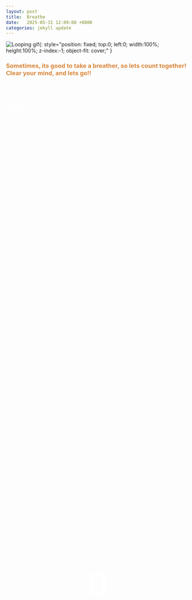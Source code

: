 ```yaml
---
layout: post
title:  Breathe
date:   2025-05-31 12:09:08 +0800
categories: jekyll update
---
```

![Looping gif](/assets/images/output.gif){: style="position: fixed; top:0; left:0; width:100%; height:100%; z-index:-1; object-fit: cover;" }
<h3 style="color: #D8863B;">Sometimes, its good to take a breather, so lets count together!
Clear your mind, and lets go!!</h3>


<style>
.wind-lines {
  position: relative;
  height: 80px;
  margin-top: 20px;
  overflow: hidden;
}

.wind-line {
  content: "";
  position: absolute;
  width: 120px;
  height: 7px;
  background: rgba(255, 255, 255, 0.2);
  animation: wind-streak 2s linear infinite;
}

.wind-line:nth-child(1) {
  top: 10%;
  animation-delay: 0s;
}

.wind-line:nth-child(2) {
  top: 30%;
  animation-delay: 0.5s;
  width: 80px;
}

.wind-line:nth-child(3) {
  top: 50%;
  animation-delay: 1s;
  width: 100px;
}

.wind-line:nth-child(4) {
  top: 70%;
  animation-delay: 1.5s;
  width: 60px;
}

.wind-line:nth-child(5) {
  top: 90%;
  animation-delay: 2s;
  width: 140px;
}

@keyframes wind-streak {
  0% {
    transform: translateX(-150px);
    opacity: 0;
  }
  20% {
    opacity: 1;
  }
  100% {
    transform: translateX(120vw);
    opacity: 0;
  }
}
</style>

<div class="wind-lines">
  <div class="wind-line"></div>
  <div class="wind-line"></div>
  <div class="wind-line"></div>
  <div class="wind-line"></div>
  <div class="wind-line"></div>
</div>



<style>
body {
  margin: 0;
  font: consolas;
}
.scroll-zone {
  height: 450vh; /* Makes the page scrollable */
  color: white;
}
.counter-wrapper {
  position: sticky;
  top: 40vh;
  text-align: center;
}
#scroll-counter {
  font-size: 6em;
  font-weight: bold;
}
</style>

<div class="scroll-zone">
  <div class="counter-wrapper">
    <div id="scroll-counter">0</div>
  </div>
</div>

<script src="https://cdnjs.cloudflare.com/ajax/libs/animejs/3.2.1/anime.min.js"></script>
<script>
const counterEl = document.getElementById("scroll-counter");
document.addEventListener("scroll", () => {
  const scrollTop = window.scrollY;
  const maxScroll = document.body.scrollHeight - window.innerHeight;
  window.addEventListener('scroll', () => {
  const scrollTop = window.scrollY;
  const maxScroll = document.body.scrollHeight - window.innerHeight;
  if (scrollTop >= maxScroll) {
    console.log("well done!");
    // You can also show an alert or update the page here
    // alert("well done!");
  }
});

  // Scroll progress (0 to 1)
  const progress = Math.min(scrollTop / maxScroll, 1);

  // Animate from 0 to 10
  const value = Math.floor(progress * 10);

  counterEl.textContent = value;

});
</script>
<style>
#progress-container {
  position: fixed;
  top: 0;
  left: 0;
  width: 100%;
  height: 6px;
  background: rgba(255, 255, 255, 0.1);
  z-index: 9999;
}

#progress-bar {
  height: 100%;
  width: 0%;
  background: #00ffff;
  transition: width 0.1s ease-out;
}
</style>

<div id="progress-container">
  <div id="progress-bar"></div>
</div>

<script>
window.addEventListener("scroll", () => {
  const scrollTop = window.scrollY;
  const docHeight = document.body.scrollHeight - window.innerHeight;
  const scrollPercent = (scrollTop / docHeight) * 100;
  document.getElementById("progress-bar").style.width = scrollPercent + "%";
});
</script>
